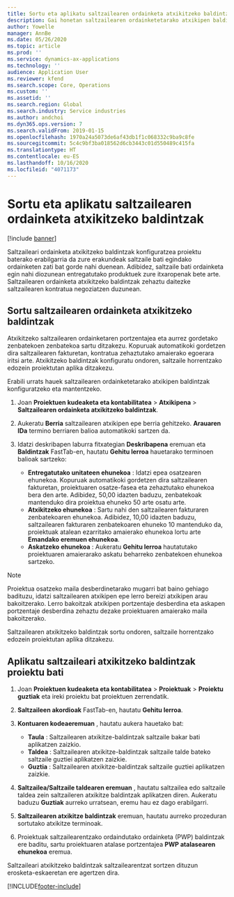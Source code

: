 ```yaml
---
title: Sortu eta aplikatu saltzailearen ordainketa atxikitzeko baldintzak
description: Gai honetan saltzailearen ordainketetarako atxikipen baldintzak konfiguratzeko eta mantentzeko moduari buruzko informazioa ematen da.
author: Yowelle
manager: AnnBe
ms.date: 05/26/2020
ms.topic: article
ms.prod: ''
ms.service: dynamics-ax-applications
ms.technology: ''
audience: Application User
ms.reviewer: kfend
ms.search.scope: Core, Operations
ms.custom: ''
ms.assetid: ''
ms.search.region: Global
ms.search.industry: Service industries
ms.author: andchoi
ms.dyn365.ops.version: 7
ms.search.validFrom: 2019-01-15
ms.openlocfilehash: 1970a24a5073de6af43db1f1c068332c9ba9c8fe
ms.sourcegitcommit: 5c4c9bf3ba018562d6cb3443c01d550489c415fa
ms.translationtype: HT
ms.contentlocale: eu-ES
ms.lasthandoff: 10/16/2020
ms.locfileid: "4071173"
---
```

# <a name="create-and-apply-vendor-payment-retention-terms"></a>Sortu eta aplikatu saltzailearen ordainketa atxikitzeko baldintzak

[!include [banner](../includes/banner.md)] 

Saltzaileari ordainketa atxikitzeko baldintzak konfiguratzea proiektu baterako erabilgarria da zure erakundeak saltzaile bati egindako ordainketen zati bat gorde nahi duenean. Adibidez, saltzaile bati ordainketa egin nahi diozunean entregatutako produktuek zure itxaropenak bete arte. Saltzailearen ordainketa atxikitzeko baldintzak zehaztu daitezke saltzailearen kontratua negoziatzen duzunean.

## <a name="create-vendor-payment-retention-terms"></a>Sortu saltzailearen ordainketa atxikitzeko baldintzak

Atxikitzeko saltzailearen ordainketaren portzentajea eta aurrez gordetako zenbatekoen zenbatekoa sartu ditzakezu. Kopuruak automatikoki gordetzen dira saltzailearen fakturetan, kontratua zehaztutako amaierako egoerara iritsi arte. Atxikitzeko baldintzak konfiguratu ondoren, saltzaile horrentzako edozein proiektutan aplika ditzakezu.

Erabili urrats hauek saltzailearen ordainketetarako atxikipen baldintzak konfiguratzeko eta mantentzeko. 

1. Joan **Proiektuen kudeaketa eta kontabilitatea** > **Atxikipena** > **Saltzailearen ordainketa atxikitzeko baldintzak**.
2. Aukeratu **Berria** saltzailearen atxikipen epe berria gehitzeko. **Arauaren IDa** termino berriaren balioa automatikoki sartzen da. 
3. Idatzi deskribapen laburra fitxategian **Deskribapena** eremuan eta **Baldintzak** FastTab-en, hautatu **Gehitu lerroa** hauetarako terminoen balioak sartzeko:

   - **Entregatutako unitateen ehunekoa** : Idatzi epea osatzearen ehunekoa. Kopuruak automatikoki gordetzen dira saltzailearen fakturetan, proiektuaren osatze-fasea eta zehaztutako ehunekoa bera den arte. Adibidez, 50,00 idazten baduzu, zenbatekoak mantenduko dira proiektua ehuneko 50 arte osatu arte.
   - **Atxikitzeko ehunekoa** : Sartu nahi den saltzailearen fakturaren zenbatekoaren ehunekoa. Adibidez, 10,00 idazten baduzu, saltzailearen fakturaren zenbatekoaren ehuneko 10 mantenduko da, proiektuak atalean ezarritako amaierako ehunekoa lortu arte **Emandako eremuen ehunekoa**.
   - **Askatzeko ehunekoa** : Aukeratu **Gehitu lerroa** hautatutako proiektuaren amaierarako askatu beharreko zenbatekoen ehunekoa sartzeko.

> [!NOTE]
> Proiektua osatzeko maila desberdinetarako mugarri bat baino gehiago badituzu, idatzi saltzailearen atxikipen epe lerro bereizi atxikipen arau bakoitzerako. Lerro bakoitzak atxikipen portzentaje desberdina eta askapen portzentaje desberdina zehaztu dezake proiektuaren amaierako maila bakoitzerako.

Saltzailearen atxikitzeko baldintzak sortu ondoren, saltzaile horrentzako edozein proiektutan aplika ditzakezu.

## <a name="apply-vendor-retention-terms-to-a-project"></a>Aplikatu saltzaileari atxikitzeko baldintzak proiektu bati

1. Joan **Proiektuen kudeaketa eta kontabilitatea** > **Proiektuak** > **Proiektu guztiak** eta ireki proiektu bat proiektuen zerrendatik.
2. **Saltzaileen akordioak** FastTab-en, hautatu **Gehitu lerroa**.
3. **Kontuaren kodeaeremuan** , hautatu aukera hauetako bat: 

   - **Taula** : Saltzailearen atxikitze-baldintzak saltzaile bakar bati aplikatzen zaizkio.
   - **Taldea** : Saltzailearen atxikitze-baldintzak saltzaile talde bateko saltzaile guztiei aplikatzen zaizkie.
   - **Guztia** : Saltzailearen atxikitze-baldintzak saltzaile guztiei aplikatzen zaizkie.

4. **Saltzailea/Saltzaile taldearen eremuan** , hautatu saltzailea edo saltzaile taldea zein saltzaileren atxikitze baldintzak aplikatzen diren. Aukeratu baduzu **Guztiak** aurreko urratsean, eremu hau ez dago erabilgarri.
5. **Saltzailearen atxikitze baldintzak** eremuan, hautatu aurreko prozeduran sortutako atxikitze terminoak.
6. Proiektuak saltzailearentzako ordaindutako ordainketa (PWP) baldintzak ere baditu, sartu proiektuaren atalase portzentajea **PWP atalasearen ehunekoa** eremua.

Saltzaileari atxikitzeko baldintzak saltzailearentzat sortzen dituzun erosketa-eskaeretan ere agertzen dira.


[!INCLUDE[footer-include](../includes/footer-banner.md)]